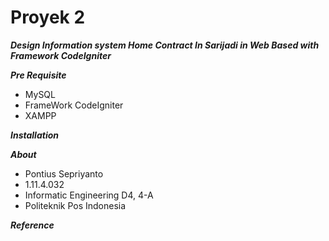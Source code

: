 # Proyek 2

***Design Information system Home Contract In Sarijadi in Web Based with Framework CodeIgniter***

***Pre Requisite***
* MySQL
* FrameWork CodeIgniter
* XAMPP

***Installation***

***About***
* Pontius Sepriyanto
* 1.11.4.032
* Informatic Engineering D4, 4-A
* Politeknik Pos Indonesia

***Reference***
